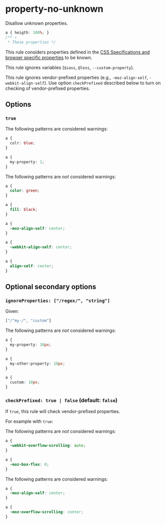 # property-no-unknown

Disallow unknown properties.

```css
a { heigth: 100%; }
/** ↑
 * These properties */
```

This rule considers properties defined in the [CSS Specifications and browser specific properties](https://github.com/betit/known-css-properties#source) to be known.

This rule ignores variables (`$sass`, `@less`, `--custom-property`).

This rule ignores vendor-prefixed properties (e.g., `-moz-align-self`, `-webkit-align-self`).
Use option `checkPrefixed` described below to turn on checking of vendor-prefixed properties.

## Options

### `true`

The following patterns are considered warnings:

```css
a {
  colr: blue;
}
```

```css
a {
  my-property: 1;
}
```

The following patterns are *not* considered warnings:

```css
a {
  color: green;
}
```

```css
a {
  fill: black;
}
```

```css
a {
  -moz-align-self: center;
}
```

```css
a {
  -webkit-align-self: center;
}
```

```css
a {
  align-self: center;
}
```

## Optional secondary options

### `ignoreProperties: ["/regex/", "string"]`

Given:

```js
["/^my-/", "custom"]
```

The following patterns are *not* considered warnings:

```css
a {
  my-property: 10px;
}
```

```css
a {
  my-other-property: 10px;
}
```

```css
a {
  custom: 10px;
}
```
### `checkPrefixed: true | false` (default: `false`)

If `true`, this rule will check vendor-prefixed properties.

For example with `true`:

The following patterns are *not* considered warnings:

```css
a {
  -webkit-overflow-scrolling: auto;
}
```

```css
a {
  -moz-box-flex: 0;
}
```

The following patterns are considered  warnings:

```css
a {
  -moz-align-self: center;
}
```

```css
a {
  -moz-overflow-scrolling: center;
}
```
